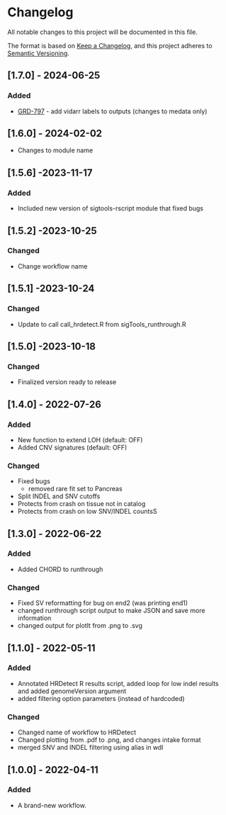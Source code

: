# Changelog
All notable changes to this project will be documented in this file.

The format is based on [Keep a Changelog](https://keepachangelog.com/en/1.0.0/),
and this project adheres to [Semantic Versioning](https://semver.org/spec/v2.0.0.html).


## [1.7.0] - 2024-06-25
### Added
- [GRD-797](https://jira.oicr.on.ca/browse/GRD-797) - add vidarr labels to outputs (changes to medata only)

## [1.6.0] - 2024-02-02
- Changes to module name

## [1.5.6] -2023-11-17
### Added
- Included new version of sigtools-rscript module that fixed bugs

## [1.5.2] -2023-10-25
### Changed
- Change workflow name

## [1.5.1] -2023-10-24
### Changed
- Update to call call_hrdetect.R from sigTools_runthrough.R

## [1.5.0] -2023-10-18
### Changed
- Finalized version ready to release

## [1.4.0] - 2022-07-26
### Added
- New function to extend LOH (default: OFF)
- Added CNV signatures (default: OFF)
### Changed
- Fixed bugs
	- removed rare fit set to Pancreas
- Split INDEL and SNV cutoffs
- Protects from crash on tissue not in catalog
- Protects from crash on low SNV/INDEL countsS

## [1.3.0] - 2022-06-22
### Added
- Added CHORD to runthrough
### Changed
- Fixed SV reformatting for bug on end2 (was printing end1)
- changed runthrough script output to make JSON and save more information
- changed output for plotIt from .png to .svg

## [1.1.0] - 2022-05-11
### Added
- Annotated HRDetect R results script, added loop for low indel results and added genomeVersion argument
- added filtering option parameters (instead of hardcoded)
### Changed
- Changed name of workflow to HRDetect
- Changed plotting from .pdf to .png, and changes intake format
- merged SNV and INDEL filtering using alias in wdl

## [1.0.0] - 2022-04-11
### Added
- A brand-new workflow.
